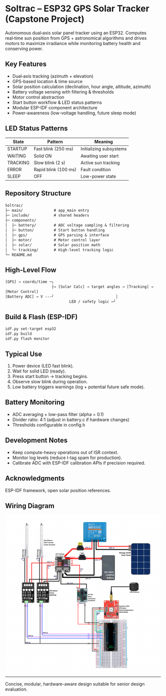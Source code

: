 # Soltrac – ESP32 GPS Solar Tracker (Capstone Project)

Autonomous dual‑axis solar panel tracker using an ESP32. Computes real‑time sun position from GPS + astronomical algorithms and drives motors to maximize irradiance while monitoring battery health and conserving power.

## Key Features
- Dual‑axis tracking (azimuth + elevation)
- GPS-based location & time source
- Solar position calculation (declination, hour angle, altitude, azimuth)
- Battery voltage sensing with filtering & thresholds
- Motor control abstraction
- Start button workflow & LED status patterns
- Modular ESP-IDF component architecture
- Power-awareness (low-voltage handling, future sleep mode)

## LED Status Patterns
| State | Pattern | Meaning |
|-------|---------|---------|
| STARTUP | Fast blink (250 ms) | Initializing subsystems |
| WAITING | Solid ON | Awaiting user start |
| TRACKING | Slow blink (2 s) | Active sun tracking |
| ERROR | Rapid blink (100 ms) | Fault condition |
| SLEEP | OFF | Low-power state |

## Repository Structure
```
Soltrac/
├─ main/              # app_main entry
├─ include/           # shared headers
├─ components/
│  ├─ battery/        # ADC voltage sampling & filtering
│  ├─ button/         # Start button handling
│  ├─ gps/            # GPS parsing & interface
│  ├─ motor/          # Motor control layer
│  ├─ solar/          # Solar position math
│  └─ tracking/       # High-level tracking logic
└─ README.md
```

## High-Level Flow
```
[GPS] → coords/time ─┐
                     ├→ [Solar Calc] → target angles → [Tracking] → [Motor Control]
[Battery ADC] → V ---┘                            │
                             LED / safety logic ←┘
```

## Build & Flash (ESP-IDF)
```
idf.py set-target esp32
idf.py build
idf.py flash monitor
```

## Typical Use
1. Power device (LED fast blink).
2. Wait for solid LED (ready).
3. Press start button → tracking begins.
4. Observe slow blink during operation.
5. Low battery triggers warnings (log + potential future safe mode).

## Battery Monitoring
- ADC averaging + low-pass filter (alpha = 0.1)
- Divider ratio: 4:1 (adjust in battery.c if hardware changes)
- Thresholds configurable in config.h


## Development Notes
- Keep compute-heavy operations out of ISR context.
- Monitor log levels (reduce I-tag spam for production).
- Calibrate ADC with ESP-IDF calibration APIs if precision required.


## Acknowledgments
ESP-IDF framework, open solar position references.

## Wiring Diagram

![Wiring Diagram](WiringDiagram.png)

---
Concise, modular, hardware-aware design suitable for senior design evaluation.
